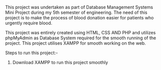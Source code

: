 This project was undertaken as part of Database Management Systems Mini Project during my 5th semester of engineering.
The need of this project is to make the process of blood donation easier for patients who urgently require blood.

This project was entirely created using HTML, CSS AND PHP and utilizes phpMyAdmin as Database System required for the smooth running of the project.
This project utilises XAMPP for smooth working on the web.

Steps to run this project:-
1. Download XAMPP to run this project smoothly

